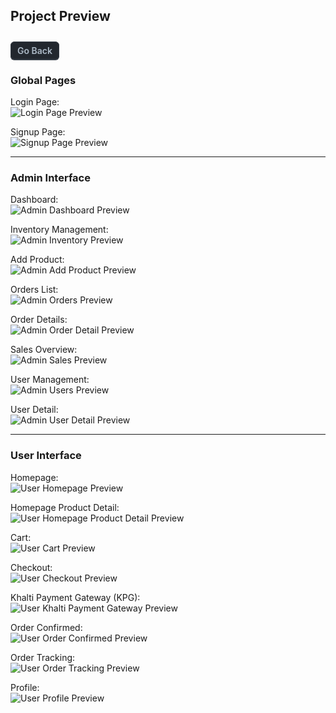 ## Project Preview
<a href="../README.md" style="display: inline-block; padding: 5px 10px; background-color: #22272e; color: #adbac7; border-radius: 6px; text-decoration: none; font-weight: 600; margin-top: 10px; border: 1px solid #373e47; box-shadow: 0 1px 0 #373e47;">Go Back</a>
### Global Pages

Login Page:  
<img src="../img/ss/login.png" alt="Login Page Preview">

Signup Page:  
<img src="../img/ss/signup.png" alt="Signup Page Preview">

---

### Admin Interface

Dashboard:  
<img src="../img/ss/admin-dashboard.png" alt="Admin Dashboard Preview">

Inventory Management:  
<img src="../img/ss/admin-inv.png" alt="Admin Inventory Preview">

Add Product:  
<img src="../img/ss/admin-add.png" alt="Admin Add Product Preview">

Orders List:  
<img src="../img/ss/admin-order.png" alt="Admin Orders Preview">

Order Details:  
<img src="../img/ss/admin-order-detail.png" alt="Admin Order Detail Preview">

Sales Overview:  
<img src="../img/ss/admin-sales.png" alt="Admin Sales Preview">

User Management:  
<img src="../img/ss/admin-user.png" alt="Admin Users Preview">

User Detail:  
<img src="../img/ss/admin-user-detail.png" alt="Admin User Detail Preview">

---

### User Interface

Homepage:  
<img src="../img/ss/user-homepage.png" alt="User Homepage Preview">

Homepage Product Detail:  
<img src="../img/ss/user-homepage-detail.png" alt="User Homepage Product Detail Preview">

Cart:  
<img src="../img/ss/user-cart.png" alt="User Cart Preview">

Checkout:  
<img src="../img/ss/user-checkout.png" alt="User Checkout Preview">

Khalti Payment Gateway (KPG):  
<img src="../img/ss/user-kpg.png" alt="User Khalti Payment Gateway Preview">

Order Confirmed:  
<img src="../img/ss/user-order_confirmed.png" alt="User Order Confirmed Preview">

Order Tracking:  
<img src="../img/ss/user-order-tracking.png" alt="User Order Tracking Preview">

Profile:  
<img src="../img/ss/user-profile.png" alt="User Profile Preview">
<br>